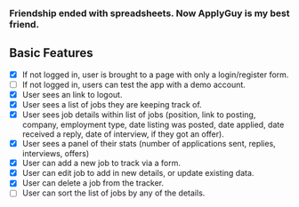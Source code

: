 ### Friendship ended with spreadsheets. Now ApplyGuy is my best friend.

## Basic Features
- [x] If not logged in, user is brought to a page with only a login/register form.
- [ ] If not logged in, users can test the app with a demo account.
- [x] User sees an link to logout.
- [x] User sees a list of jobs they are keeping track of.
- [x] User sees job details within list of jobs (position, link to posting, company, employment type, date listing was posted, date applied, date received a reply, date of interview, if they got an offer).
- [x] User sees a panel of their stats (number of applications sent, replies, interviews, offers)
- [x] User can add a new job to track via a form.
- [x] User can edit job to add in new details, or update existing data.
- [x] User can delete a job from the tracker.
- [ ] User can sort the list of jobs by any of the details.